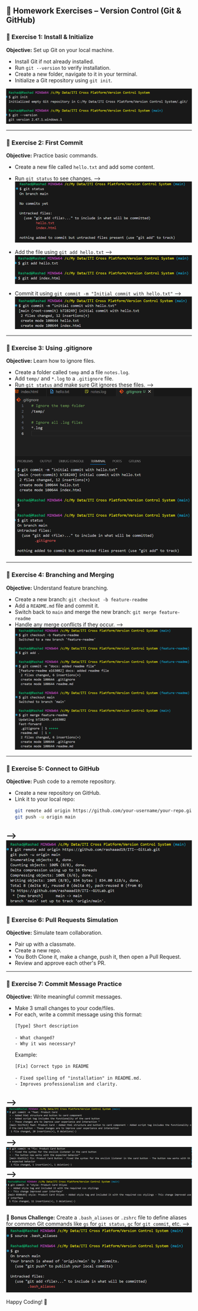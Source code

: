 ## 📝 Homework Exercises – Version Control (Git & GitHub)

### 📌 Exercise 1: Install & Initialize

**Objective:** Set up Git on your local machine.

- Install Git if not already installed.
- Run `git --version` to verify installation.
- Create a new folder, navigate to it in your terminal.
- Initialize a Git repository using `git init`.

![alt text](image-1.png)

---

### 📌 Exercise 2: First Commit

**Objective:** Practice basic commands.

- Create a new file called `hello.txt` and add some content.
- Run `git status` to see changes.
 --> ![alt text](image-3.png)

- Add the file using `git add hello.txt`
 --> ![alt text](image-4.png)

- Commit it using `git commit -m "Initial commit with hello.txt"`
 --> ![alt text](image-5.png)

---

### 📌 Exercise 3: Using .gitignore

**Objective:** Learn how to ignore files.

- Create a folder called `temp` and a file `notes.log`.
- Add `temp/` and `*.log` to a `.gitignore` file.
- Run `git status` and make sure Git ignores these files.
  -->![alt text](image-6.png)
---

### 📌 Exercise 4: Branching and Merging

**Objective:** Understand feature branching.

- Create a new branch: `git checkout -b feature-readme`
- Add a `README.md` file and commit it.
- Switch back to `main` and merge the new branch: `git merge feature-readme`
- Handle any merge conflicts if they occur.
 --> ![alt text](image-8.png) 
---

### 📌 Exercise 5: Connect to GitHub

**Objective:** Push code to a remote repository.

- Create a new repository on GitHub.
- Link it to your local repo:
  ```bash
  git remote add origin https://github.com/your-username/your-repo.git
  git push -u origin main
  ```

--> ![alt text](image-9.png)
---

### 📌 Exercise 6: Pull Requests Simulation

**Objective:** Simulate team collaboration.

- Pair up with a classmate.
- Create a new repo.
- You Both Clone it, make a change, push it, then open a Pull Request.
- Review and approve each other's PR.

---

### 📌 Exercise 7: Commit Message Practice

**Objective:** Write meaningful commit messages.

- Make 3 small changes to your code/files.
- For each, write a commit message using this format:
  ```
  [Type] Short description

  - What changed?
  - Why it was necessary?
  ```
  Example:
  ```
  [Fix] Correct typo in README

  - Fixed spelling of "installation" in README.md.
  - Improves professionalism and clarity.
  ```
 --> ![alt text](image-10.png)
 --> ![alt text](image-11.png)
 --> ![alt text](image-12.png)
---

**💬 Bonus Challenge:** Create a `.bash_aliases` or `.zshrc` file to define aliases for common Git commands like `gs` for `git status`, `gc` for `git commit`, etc.
 --> ![alt text](image-13.png)

Happy Coding! 🚀
